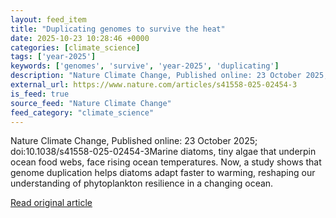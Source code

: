 ```yaml
---
layout: feed_item
title: "Duplicating genomes to survive the heat"
date: 2025-10-23 10:28:46 +0000
categories: [climate_science]
tags: ['year-2025']
keywords: ['genomes', 'survive', 'year-2025', 'duplicating']
description: "Nature Climate Change, Published online: 23 October 2025; doi:10"
external_url: https://www.nature.com/articles/s41558-025-02454-3
is_feed: true
source_feed: "Nature Climate Change"
feed_category: "climate_science"
---
```


Nature Climate Change, Published online: 23 October 2025; doi:10.1038/s41558-025-02454-3Marine diatoms, tiny algae that underpin ocean food webs, face rising ocean temperatures. Now, a study shows that genome duplication helps diatoms adapt faster to warming, reshaping our understanding of phytoplankton resilience in a changing ocean.

[Read original article](https://www.nature.com/articles/s41558-025-02454-3)
